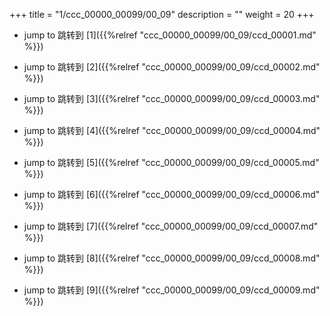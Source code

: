 +++
title = "1/ccc_00000_00099/00_09"
description = ""
weight = 20
+++

* jump to 跳转到 [1]({{%relref "ccc_00000_00099/00_09/ccd_00001.md" %}})

* jump to 跳转到 [2]({{%relref "ccc_00000_00099/00_09/ccd_00002.md" %}})

* jump to 跳转到 [3]({{%relref "ccc_00000_00099/00_09/ccd_00003.md" %}})

* jump to 跳转到 [4]({{%relref "ccc_00000_00099/00_09/ccd_00004.md" %}})

* jump to 跳转到 [5]({{%relref "ccc_00000_00099/00_09/ccd_00005.md" %}})

* jump to 跳转到 [6]({{%relref "ccc_00000_00099/00_09/ccd_00006.md" %}})

* jump to 跳转到 [7]({{%relref "ccc_00000_00099/00_09/ccd_00007.md" %}})

* jump to 跳转到 [8]({{%relref "ccc_00000_00099/00_09/ccd_00008.md" %}})

* jump to 跳转到 [9]({{%relref "ccc_00000_00099/00_09/ccd_00009.md" %}})

